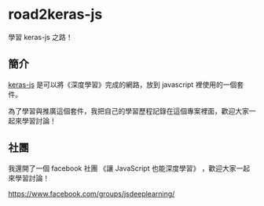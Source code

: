 # road2keras-js

學習 keras-js 之路！

## 簡介

[keras-js](https://github.com/transcranial/keras-js) 是可以將《深度學習》完成的網路，放到 javascript 裡使用的一個套件。

為了學習與推廣這個套件，我把自己的學習歷程記錄在這個專案裡面，歡迎大家一起來學習討論！

## 社團

我還開了一個 facebook 社團 《讓 JavaScript 也能深度學習》 ，歡迎大家一起來學習討論！

https://www.facebook.com/groups/jsdeeplearning/
